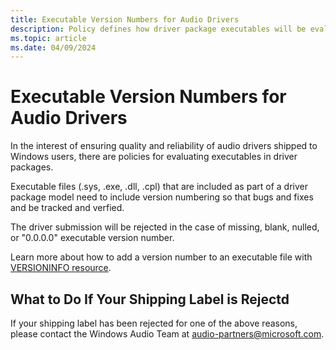 ```yaml
---
title: Executable Version Numbers for Audio Drivers 
description: Policy defines how driver package executables will be evaluated. 
ms.topic: article
ms.date: 04/09/2024
---
```

# Executable Version Numbers for Audio Drivers 

In the interest of ensuring quality and reliability of audio drivers shipped to Windows users, there are policies for evaluating executables in driver packages.

Executable files (.sys, .exe, .dll, .cpl) that are included as part of a driver package model need to include version numbering so that bugs and fixes and be tracked and verfied.

The driver submission will be rejected in the case of missing, blank, nulled, or "0.0.0.0" executable version number.

Learn more about how to add a version number to an executable file with [VERSIONINFO resource](https://learn.microsoft.com/en-us/windows/win32/menurc/versioninfo-resource). 

## What to Do If Your Shipping Label is Rejectd
If your shipping label has been rejected for one of the above reasons, please contact the Windows Audio Team at audio-partners@microsoft.com.
